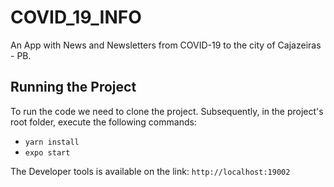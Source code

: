 # COVID_19_INFO

An App with News and Newsletters from COVID-19 to the city of Cajazeiras - PB.

## Running the Project

To run the code we need to clone the project. Subsequently, in the project's root folder, execute the following commands:

* `yarn install`
* `expo start`

The Developer tools is available on the link: `http://localhost:19002`